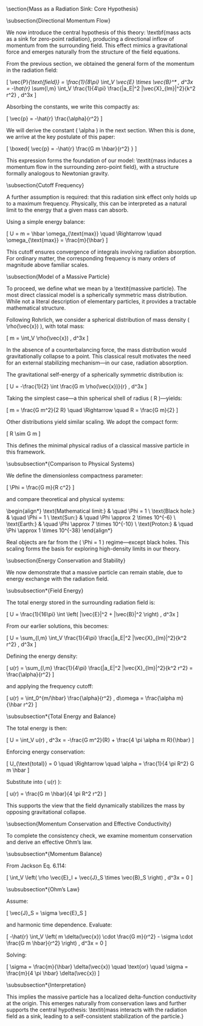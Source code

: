 \section{Mass as a Radiation Sink: Core Hypothesis}

\subsection{Directional Momentum Flow}

We now introduce the central hypothesis of this theory: \textbf{mass acts as a sink for zero-point radiation}, producing a directional inflow of momentum from the surrounding field. This effect mimics a gravitational force and emerges naturally from the structure of the field equations.

From the previous section, we obtained the general form of the momentum in the radiation field:

\[
\vec{P}_{\text{field}} = \frac{1}{8\pi} \int_V \vec{E} \times \vec{B}^* \, d^3x = -\hat{r} \sum_{l,m} \int_V \frac{1}{4\pi} \frac{|a_E|^2 |\vec{X}_{lm}|^2}{k^2 r^2} \, d^3x
\]

Absorbing the constants, we write this compactly as:

\[
\vec{p} = -\hat{r} \frac{\alpha}{r^2}
\]

We will derive the constant \( \alpha \) in the next section. When this is done, we arrive at the key postulate of this paper:

\[
\boxed{
\vec{p} = -\hat{r} \frac{G m \hbar}{r^2}
}
\]

This expression forms the foundation of our model: \textit{mass induces a momentum flow in the surrounding zero-point field}, with a structure formally analogous to Newtonian gravity.

\subsection{Cutoff Frequency}

A further assumption is required: that this radiation sink effect only holds up to a maximum frequency. Physically, this can be interpreted as a natural limit to the energy that a given mass can absorb.

Using a simple energy balance:

\[
U = m = \hbar \omega_{\text{max}} \quad \Rightarrow \quad \omega_{\text{max}} = \frac{m}{\hbar}
\]

This cutoff ensures convergence of integrals involving radiation absorption. For ordinary matter, the corresponding frequency is many orders of magnitude above familiar scales.

\subsection{Model of a Massive Particle}

To proceed, we define what we mean by a \textit{massive particle}. The most direct classical model is a spherically symmetric mass distribution. While not a literal description of elementary particles, it provides a tractable mathematical structure.

Following Rohrlich, we consider a spherical distribution of mass density \( \rho(\vec{x}) \), with total mass:

\[
m = \int_V \rho(\vec{x}) \, d^3x
\]

In the absence of a counterbalancing force, the mass distribution would gravitationally collapse to a point. This classical result motivates the need for an external stabilizing mechanism—in our case, radiation absorption.

The gravitational self-energy of a spherically symmetric distribution is:

\[
U = -\frac{1}{2} \int \frac{G m \rho(\vec{x})}{r} \, d^3x
\]

Taking the simplest case—a thin spherical shell of radius \( R \)—yields:

\[
m = \frac{G m^2}{2 R} \quad \Rightarrow \quad R = \frac{G m}{2}
\]

Other distributions yield similar scaling. We adopt the compact form:

\[
R \sim G m
\]

This defines the minimal physical radius of a classical massive particle in this framework.

\subsubsection*{Comparison to Physical Systems}

We define the dimensionless compactness parameter:

\[
\Phi = \frac{G m}{R c^2}
\]

and compare theoretical and physical systems:

\begin{align*}
\text{Mathematical limit:} & \quad \Phi = 1 \\
\text{Black hole:} & \quad \Phi = 1 \\
\text{Sun:} & \quad \Phi \approx 2 \times 10^{-6} \\
\text{Earth:} & \quad \Phi \approx 7 \times 10^{-10} \\
\text{Proton:} & \quad \Phi \approx 1 \times 10^{-38}
\end{align*}

Real objects are far from the \( \Phi = 1 \) regime—except black holes. This scaling forms the basis for exploring high-density limits in our theory.

\subsection{Energy Conservation and Stability}

We now demonstrate that a massive particle can remain stable, due to energy exchange with the radiation field.

\subsubsection*{Field Energy}

The total energy stored in the surrounding radiation field is:

\[
U = \frac{1}{16\pi} \int \left( |\vec{E}|^2 + |\vec{B}|^2 \right) \, d^3x
\]

From our earlier solutions, this becomes:

\[
U = \sum_{l,m} \int_V \frac{1}{4\pi} \frac{|a_E|^2 |\vec{X}_{lm}|^2}{k^2 r^2} \, d^3x
\]

Defining the energy density:

\[
u(r) = \sum_{l,m} \frac{1}{4\pi} \frac{|a_E|^2 |\vec{X}_{lm}|^2}{k^2 r^2} = \frac{\alpha}{r^2}
\]

and applying the frequency cutoff:

\[
u(r) = \int_0^{m/\hbar} \frac{\alpha}{r^2} \, d\omega = \frac{\alpha m}{\hbar r^2}
\]

\subsubsection*{Total Energy and Balance}

The total energy is then:

\[
U = \int_V u(r) \, d^3x = -\frac{G m^2}{R} + \frac{4 \pi \alpha m R}{\hbar}
\]

Enforcing energy conservation:

\[
U_{\text{total}} = 0 \quad \Rightarrow \quad \alpha = \frac{1}{4 \pi R^2} G m \hbar
\]

Substitute into \( u(r) \):

\[
u(r) = \frac{G m \hbar}{4 \pi R^2 r^2}
\]

This supports the view that the field dynamically stabilizes the mass by opposing gravitational collapse.

\subsection{Momentum Conservation and Effective Conductivity}

To complete the consistency check, we examine momentum conservation and derive an effective Ohm’s law.

\subsubsection*{Momentum Balance}

From Jackson Eq. 6.114:

\[
\int_V \left( \rho \vec{E}_I + \vec{J}_S \times \vec{B}_S \right) \, d^3x = 0
\]

\subsubsection*{Ohm’s Law}

Assume:

\[
\vec{J}_S = \sigma \vec{E}_S
\]

and harmonic time dependence. Evaluate:

\[
-\hat{r} \int_V \left( m \delta(\vec{x}) \cdot \frac{G m}{r^2} - \sigma \cdot \frac{G m \hbar}{r^2} \right) \, d^3x = 0
\]

Solving:

\[
\sigma = \frac{m}{\hbar} \delta(\vec{x}) \quad \text{or} \quad \sigma = \frac{m}{4 \pi \hbar} \delta(\vec{x})
\]

\subsubsection*{Interpretation}

This implies the massive particle has a localized delta-function conductivity at the origin. This emerges naturally from conservation laws and further supports the central hypothesis: \textit{mass interacts with the radiation field as a sink, leading to a self-consistent stabilization of the particle.}

